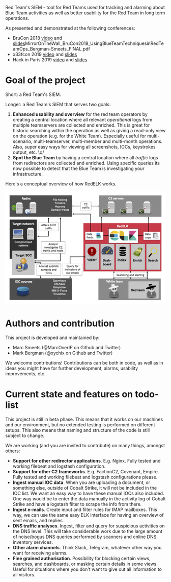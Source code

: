 Red Team's SIEM - tool for Red Teams used for tracking and alarming about Blue Team activities as well as better usability for the Red Team in long term operations.

As presented and demonstrated at the following conferences:
- BruCon 2018 [video](https://www.youtube.com/watch?v=OjtftdPts4g) and [slides](https://github.com/outflanknl/Presentations/raw/master/)MirrorOnTheWall_BruCon2018_UsingBlueTeamTechniquesinRedTeamOps_Bergman-Smeets_FINAL.pdf
- x33fcon 2019 [video](https://www.youtube.com/watch?v=-CNMgh0yJag) and [slides](https://github.com/outflanknl/Presentations/raw/master/x33fcon2019_OutOfTheBlue-CatchingBlueTeamOPSECFailures_publicversion.pdf)
- Hack in Paris 2019 [video](https://www.youtube.com/watch?v=ZezBCAUax6c) and [slides](https://github.com/outflanknl/Presentations/raw/master/HackInParis2019_WhoWatchesTheWatchmen_Bergman-Smeetsfinal.pdf)


# Goal of the project #
Short: a Red Team's SIEM.

Longer: a Red Team's SIEM that serves two goals:
1. **Enhanced usability and overview** for the red team operators by creating a central location where all relevant _operational_ logs from multiple teamservers are collected and enriched. This is great for historic searching within the operation as well as giving a read-only view on the operation (e.g. for the White Team). Especially useful for multi-scenario, multi-teamserver, multi-member and multi-month operations. Also, super easy ways for viewing all screenshots, IOCs, keystrokes output, etc. \o/
2. **Spot the Blue Team** by having a central location where all _traffic_ logs from redirectors are collected and enriched. Using specific queries its now possible to detect that the Blue Team is investigating your infrastructure.  

Here's a conceptual overview of how RedELK works.

![](./images/redelk_overview.png)



# Authors and contribution #
This project is developed and maintained by:
- Marc Smeets (@MarcOverIP on Github and Twitter)
- Mark Bergman (@xychix on Github and Twitter)

We welcome contributions! Contributions can be both in code, as well as in ideas you might have for further development, alarms, usability improvements, etc. 



# Current state  and features on todo-list #
This project is still in beta phase. This means that it works on our machines and our environment, but no extended testing is performed on different setups. This also means that naming and structure of the code is still subject to change.

We are working (and you are invited to contribute) on many things, amongst others:
- **Support for other redirector applications**. E.g. Nginx. Fully tested and working filebeat and logstash configuration.
- **Support for other C2 frameworks**. E.g. FactionC2, Covenant, Empire. Fully tested and working filebeat and logstash configurations please.
- **Ingest manual IOC data**. When you are uploading a document, or something else, outside of Cobalt Strike, it will not be included in the IOC list. We want an easy way to have these manual IOCs also included. One way would be to enter the data manually in the activity log of Cobalt Strike and have a logstash filter to scrape the info from there.
- **Ingest e-mails**. Create input and filter rules for IMAP mailboxes. This way, we can use the same easy ELK interface for having an overview of sent emails, and replies.
- **DNS traffic analyses**. Ingest, filter and query for suspicious activities on the DNS level. This will take considerable work due to the large amount of noise/bogus DNS queries performed  by scanners and online DNS inventory services. 
- **Other alarm channels**. Think Slack, Telegram, whatever other way you want for receiving alarms.
- **Fine grained authorisation**. Possibility for blocking certain views, searches, and dashboards, or masking certain details in some views. Useful for situations where you don't want to give out all information to all visitors. 
